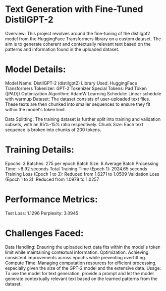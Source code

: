 # Text Generation with Fine-Tuned DistilGPT-2
Overview:
This project revolves around the fine-tuning of the distilgpt2 model from the HuggingFace Transformers library on a custom dataset. The aim is to generate coherent and contextually relevant text based on the patterns and information found in the uploaded dataset.

# Model Details:
Model Name: DistilGPT-2 (distilgpt2)
Library Used: HuggingFace Transformers
Tokenizer: GPT-2 Tokenizer
Special Tokens: Pad Token ([PAD])
Optimization Algorithm: AdamW
Learning Schedule: Linear schedule with warmup
Dataset:
The dataset consists of user-uploaded text files. These texts are then chunked into smaller sequences to ensure they fit within the model's token limit.

Data Splitting: The training dataset is further split into training and validation subsets, with an 85%-15% ratio respectively.
Chunk Size: Each text sequence is broken into chunks of 200 tokens.
# Training Details:
Epochs: 3
Batches: 275 per epoch
Batch Size: 8
Average Batch Processing Time: ~8.92 seconds
Total Training Time (Epoch 1): 2924.65 seconds
Training Loss (Epoch 1 to 3): Reduced from 1.6271 to 1.0509
Validation Loss (Epoch 1 to 3): Reduced from 1.0978 to 1.0257
# Performance Metrics:
Test Loss: 1.1296
Perplexity: 3.0945
# Challenges Faced:
Data Handling: Ensuring the uploaded text data fits within the model's token limit while maintaining contextual information.
Optimization: Achieving consistent improvements across epochs while preventing overfitting.
Compute Time: Managing computation resources for efficient processing, especially given the size of the GPT-2 model and the extensive data.
Usage:
To use the model for text generation, provide a prompt and let the model generate contextually relevant text based on the learned patterns from the dataset.

